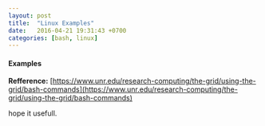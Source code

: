 ```yaml
---
layout: post
title:  "Linux Examples"
date:   2016-04-21 19:31:43 +0700
categories: [bash, linux]
---
```


#### Examples


**Refference:** [https://www.unr.edu/research-computing/the-grid/using-the-grid/bash-commands](https://www.unr.edu/research-computing/the-grid/using-the-grid/bash-commands)

hope it usefull.
